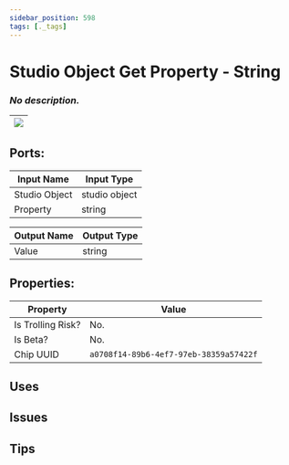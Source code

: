 ```yaml
---
sidebar_position: 598
tags: [._tags]
---
```


# Studio Object Get Property - String


### *No description.*

| ![](https://images-ext-2.discordapp.net/external/MPmIaQzlEPmgGWlgi-WxBBXt0Bjv_zWPkg1y1f_sy3s/https/www.recroomcircuits.com/image/circuit/absolute-value?width=206&height=108) |
|-----|

## Ports:

| Input Name | Input Type |
|-----------|-----------|
| Studio Object | studio object |
| Property | string |

| Output Name | Output Type |
|-----------|-----------|
| Value | string |

## Properties:

| Property  | Value |
|-------------------|-----------|
| Is Trolling Risk? | No. |
| Is Beta? | No. |
| Chip UUID | `a0708f14-89b6-4ef7-97eb-38359a57422f` |

## Uses

## Issues

## Tips
